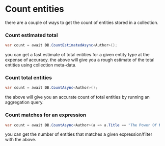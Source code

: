 # Count entities
there are a couple of ways to get the count of entities stored in a collection.

### Count estimated total
```csharp
var count = await DB.CountEstimatedAsync<Author>();
```
you can get a fast estimate of total entities for a given entity type at the expense of accuracy. 
the above will give you a rough estimate of the total entities using collection meta-data.

### Count total entities
```csharp
var count = await DB.CountAsync<Author>();
```
the above will give you an accurate count of total entities by running an aggregation query.

### Count matches for an expression
```csharp
var count = await DB.CountAsync<Author>(a => a.Title == "The Power Of Now");
```
you can get the number of entities that matches a given expression/filter with the above.